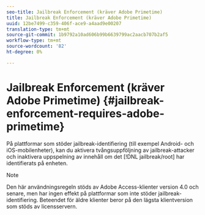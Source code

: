```yaml
---
seo-title: Jailbreak Enforcement (kräver Adobe Primetime)
title: Jailbreak Enforcement (kräver Adobe Primetime)
uuid: 12be7499-c359-406f-ace9-a4aad9e00207
translation-type: tm+mt
source-git-commit: 1b9792a10ad606b99b6639799ac2aacb707b2af5
workflow-type: tm+mt
source-wordcount: '82'
ht-degree: 0%

---
```



# Jailbreak Enforcement (kräver Adobe Primetime) {#jailbreak-enforcement-requires-adobe-primetime}

På plattformar som stöder jailbreak-identifiering (till exempel Android- och iOS-mobilenheter), kan du aktivera tvångsuppföljning av jailbreak-attacker och inaktivera uppspelning av innehåll om det [!DNL jailbreak/root] har identifierats på enheten.

>[!NOTE]
>
>Den här användningsregeln stöds av Adobe Access-klienter version 4.0 och senare, men har ingen effekt på plattformar som inte stöder jailbreak-identifiering. Beteendet för äldre klienter beror på den lägsta klientversion som stöds av licensservern.

